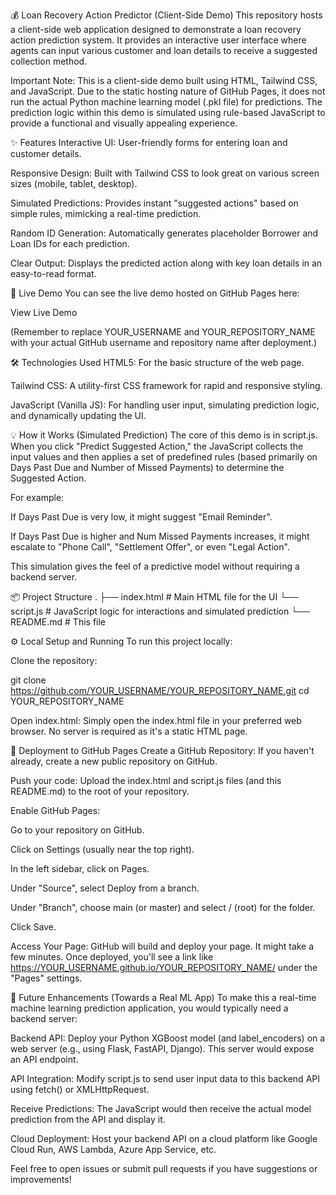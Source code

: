💰 Loan Recovery Action Predictor (Client-Side Demo)
This repository hosts a client-side web application designed to demonstrate a loan recovery action prediction system. It provides an interactive user interface where agents can input various customer and loan details to receive a suggested collection method.

Important Note: This is a client-side demo built using HTML, Tailwind CSS, and JavaScript. Due to the static hosting nature of GitHub Pages, it does not run the actual Python machine learning model (.pkl file) for predictions. The prediction logic within this demo is simulated using rule-based JavaScript to provide a functional and visually appealing experience.

✨ Features
Interactive UI: User-friendly forms for entering loan and customer details.

Responsive Design: Built with Tailwind CSS to look great on various screen sizes (mobile, tablet, desktop).

Simulated Predictions: Provides instant "suggested actions" based on simple rules, mimicking a real-time prediction.

Random ID Generation: Automatically generates placeholder Borrower and Loan IDs for each prediction.

Clear Output: Displays the predicted action along with key loan details in an easy-to-read format.

🚀 Live Demo
You can see the live demo hosted on GitHub Pages here:

View Live Demo

(Remember to replace YOUR_USERNAME and YOUR_REPOSITORY_NAME with your actual GitHub username and repository name after deployment.)

🛠️ Technologies Used
HTML5: For the basic structure of the web page.

Tailwind CSS: A utility-first CSS framework for rapid and responsive styling.

JavaScript (Vanilla JS): For handling user input, simulating prediction logic, and dynamically updating the UI.

💡 How it Works (Simulated Prediction)
The core of this demo is in script.js. When you click "Predict Suggested Action," the JavaScript collects the input values and then applies a set of predefined rules (based primarily on Days Past Due and Number of Missed Payments) to determine the Suggested Action.

For example:

If Days Past Due is very low, it might suggest "Email Reminder".

If Days Past Due is higher and Num Missed Payments increases, it might escalate to "Phone Call", "Settlement Offer", or even "Legal Action".

This simulation gives the feel of a predictive model without requiring a backend server.

📦 Project Structure
.
├── index.html          # Main HTML file for the UI
└── script.js           # JavaScript logic for interactions and simulated prediction
└── README.md           # This file

⚙️ Local Setup and Running
To run this project locally:

Clone the repository:

git clone https://github.com/YOUR_USERNAME/YOUR_REPOSITORY_NAME.git
cd YOUR_REPOSITORY_NAME

Open index.html: Simply open the index.html file in your preferred web browser. No server is required as it's a static HTML page.

🚀 Deployment to GitHub Pages
Create a GitHub Repository: If you haven't already, create a new public repository on GitHub.

Push your code: Upload the index.html and script.js files (and this README.md) to the root of your repository.

Enable GitHub Pages:

Go to your repository on GitHub.

Click on Settings (usually near the top right).

In the left sidebar, click on Pages.

Under "Source", select Deploy from a branch.

Under "Branch", choose main (or master) and select / (root) for the folder.

Click Save.

Access Your Page: GitHub will build and deploy your page. It might take a few minutes. Once deployed, you'll see a link like https://YOUR_USERNAME.github.io/YOUR_REPOSITORY_NAME/ under the "Pages" settings.

🔮 Future Enhancements (Towards a Real ML App)
To make this a real-time machine learning prediction application, you would typically need a backend server:

Backend API: Deploy your Python XGBoost model (and label_encoders) on a web server (e.g., using Flask, FastAPI, Django). This server would expose an API endpoint.

API Integration: Modify script.js to send user input data to this backend API using fetch() or XMLHttpRequest.

Receive Predictions: The JavaScript would then receive the actual model prediction from the API and display it.

Cloud Deployment: Host your backend API on a cloud platform like Google Cloud Run, AWS Lambda, Azure App Service, etc.

Feel free to open issues or submit pull requests if you have suggestions or improvements!
